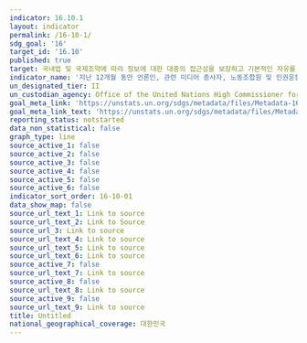 ```yaml
---
indicator: 16.10.1
layout: indicator
permalink: /16-10-1/
sdg_goal: '16'
target_id: '16.10'
published: true
target: 국내법 및 국제조약에 따라 정보에 대한 대중의 접근성을 보장하고 기본적인 자유를 보호
indicator_name: '지난 12개월 동안 언론인, 관련 미디어 종사자, 노동조합원 및 인권운동가를 대상으로 한 살인, 납치, 실종, 강제구금 및 고문 건수'
un_designated_tier: II
un_custodian_agency: Office of the United Nations High Commissioner for Human Rights (OHCHR)
goal_meta_link: 'https://unstats.un.org/sdgs/metadata/files/Metadata-16-10-01.pdf'
goal_meta_link_text: 'https://unstats.un.org/sdgs/metadata/files/Metadata-16-10-01.pdf'
reporting_status: notstarted
data_non_statistical: false
graph_type: line
source_active_1: false
source_active_2: false
source_active_3: false
source_active_4: false
source_active_5: false
source_active_6: false
indicator_sort_order: 16-10-01
data_show_map: false
source_url_text_1: Link to source
source_url_text_2: Link to Source
source_url_3: Link to source
source_url_text_4: Link to source
source_url_text_5: Link to source
source_url_text_6: Link to source
source_active_7: false
source_url_text_7: Link to source
source_active_8: false
source_url_text_8: Link to source
source_active_9: false
source_url_text_9: Link to source
title: Untitled
national_geographical_coverage: 대한민국
---
```

